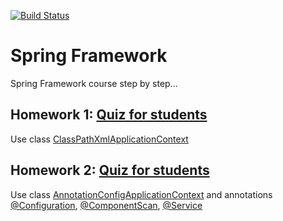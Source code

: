 [![Build Status](https://travis-ci.com/DmitriySh/spring-microservices-course.svg?branch=master)](https://travis-ci.com/DmitriySh/spring-microservices-course)



Spring Framework
=======


Spring Framework course step by step...

## Homework 1: [Quiz for students](https://github.com/DmitriySh/spring-microservices-course/tree/feature/02-spring-annotation/01-spring-xml)
Use class [ClassPathXmlApplicationContext](https://docs.spring.io/spring/docs/5.0.x/javadoc-api/org/springframework/context/support/ClassPathXmlApplicationContext.html)

## Homework 2: [Quiz for students](https://github.com/DmitriySh/spring-microservices-course/tree/feature/02-spring-annotation/02-spring-annotation)
Use class [AnnotationConfigApplicationContext](https://docs.spring.io/spring/docs/5.0.x/javadoc-api/org/springframework/context/annotation/AnnotationConfigApplicationContext.html) and annotations [@Configuration](https://docs.spring.io/spring/docs/5.0.x/javadoc-api/org/springframework/context/annotation/Configuration.html), [@ComponentScan](https://docs.spring.io/spring/docs/5.0.x/javadoc-api/org/springframework/context/annotation/ComponentScan.html), [@Service](https://docs.spring.io/spring/docs/5.0.x/javadoc-api/org/springframework/stereotype/Service.html)
